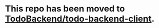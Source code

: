 # This repo has been moved to [TodoBackend/todo-backend-client](https://github.com/TodoBackend/todo-backend-client).
